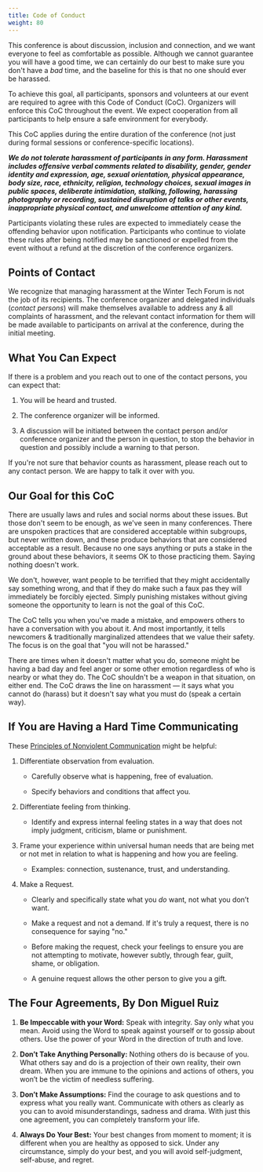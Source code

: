 ```yaml
---
title: Code of Conduct
weight: 80
---
```


This conference is about discussion, inclusion and connection, and we want
everyone to feel as comfortable as possible. Although we cannot guarantee you
will have a good time, we can certainly do our best to make sure you don't have
a *bad* time, and the baseline for this is that no one should ever be harassed.

To achieve this goal, all participants, sponsors and volunteers at our event
are required to agree with this Code of Conduct (CoC). Organizers will enforce
this CoC throughout the event. We expect cooperation from all participants to
help ensure a safe environment for everybody.

This CoC applies during the entire duration of the conference (not just during
formal sessions or conference-specific locations).

***We do not tolerate harassment of participants in any form. Harassment
includes offensive verbal comments related to disability, gender, gender
identity and expression, age, sexual orientation, physical appearance, body
size, race, ethnicity, religion, technology choices, sexual images in public
spaces, deliberate intimidation, stalking, following, harassing photography or
recording, sustained disruption of talks or other events, inappropriate physical
contact, and unwelcome attention of any kind.***

Participants violating these rules are expected to immediately cease the
offending behavior upon notification. Participants who continue to violate these
rules after being notified may be sanctioned or expelled from the event without
a refund at the discretion of the conference organizers.

Points of Contact
-----------------

We recognize that managing harassment at the Winter Tech Forum is not the job of
its recipients. The conference organizer and delegated individuals (*contact
persons*) will make themselves available to address any & all complaints of
harassment, and the relevant contact information for them will be made available
to participants on arrival at the conference, during the initial meeting.

What You Can Expect
-------------------

If there is a problem and you reach out to one of the contact persons, you
can expect that:

1. You will be heard and trusted.

2. The conference organizer will be informed.

3. A discussion will be initiated between the contact person and/or conference
   organizer and the person in question, to stop the behavior in question
   and possibly include a warning to that person.

If you're not sure that behavior counts as harassment, please reach out to any
contact person. We are happy to talk it over with you.

Our Goal for this CoC
---------------------

There are usually laws and rules and social norms about these issues. But those
don't seem to be enough, as we've seen in many conferences. There are unspoken
practices that are considered acceptable within subgroups, but never written
down, and these produce behaviors that are considered acceptable as a result.
Because no one says anything or puts a stake in the ground about these
behaviors, it seems OK to those practicing them. Saying nothing doesn't work.

We don't, however, want people to be terrified that they might accidentally say
something wrong, and that if they do make such a faux pas they will immediately
be forcibly ejected. Simply punishing mistakes without giving someone the
opportunity to learn is not the goal of this CoC.

The CoC tells you when you've made a mistake, and empowers others to have a
conversation with you about it. And most importantly, it tells newcomers &
traditionally marginalized attendees that we value their safety. The focus is on
the goal that "you will not be harassed."

There are times when it doesn't matter what you do, someone might be having a
bad day and feel anger or some other emotion regardless of who is nearby or
what they do. The CoC shouldn't be a weapon in that situation, on either end.
The CoC draws the line on harassment &mdash; it says what you cannot do (harass)
but it doesn't say what you must do (speak a certain way).

If You are Having a Hard Time Communicating
-------------------------------------------

These [Principles of Nonviolent Communication](https://www.cnvc.org/Training/NVC-Concepts)
might be helpful:

1. Differentiate observation from evaluation.

    - Carefully observe what is happening, free of evaluation.

    - Specify behaviors and conditions that affect you.

2. Differentiate feeling from thinking.

    - Identify and express internal feeling states in a way that does not
      imply judgment, criticism, blame or punishment.

3. Frame your experience within universal human needs that are
    being met or not met in relation to what is happening and how you are feeling.

    - Examples: connection, sustenance, trust, and understanding.

4. Make a Request.

    - Clearly and specifically state what you *do* want, not what you don’t
      want.

    - Make a request and not a demand. If it's truly a request, there is no
      consequence for saying "no."

    - Before making the request, check your feelings to ensure you are not
      attempting to motivate, however subtly, through fear, guilt, shame, or
      obligation.

    - A genuine request allows the other person to give you a gift.

The Four Agreements, By Don Miguel Ruiz
---------------------------------------

1. **Be Impeccable with your Word:** Speak with integrity. Say only what you
   mean. Avoid using the Word to speak against yourself or to gossip about
   others. Use the power of your Word in the direction of truth and love.

2. **Don’t Take Anything Personally:** Nothing others do is because of you. What
   others say and do is a projection of their own reality, their own dream. When
   you are immune to the opinions and actions of others, you won’t be the victim
   of needless suffering.

3. **Don’t Make Assumptions:** Find the courage to ask questions and to express
   what you really want. Communicate with others as clearly as you can to avoid
   misunderstandings, sadness and drama. With just this one agreement, you can
   completely transform your life.

4. **Always Do Your Best:** Your best changes from moment to moment; it is
   different when you are healthy as opposed to sick. Under any circumstance,
   simply do your best, and you will avoid self-judgment, self-abuse, and
   regret.

